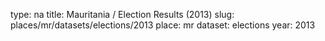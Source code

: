 type: na
title: Mauritania / Election Results (2013)
slug: places/mr/datasets/elections/2013
place: mr
dataset: elections
year: 2013
